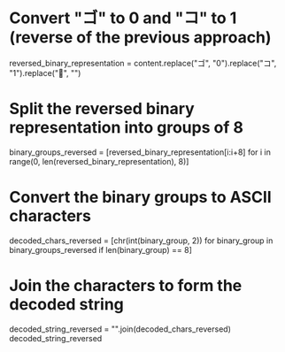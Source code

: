# Convert "ゴ" to 0 and "コ" to 1 (reverse of the previous approach)
reversed_binary_representation = content.replace("ゴ", "0").replace("コ", "1").replace("゙", "")

# Split the reversed binary representation into groups of 8
binary_groups_reversed = [reversed_binary_representation[i:i+8] for i in range(0, len(reversed_binary_representation), 8)]

# Convert the binary groups to ASCII characters
decoded_chars_reversed = [chr(int(binary_group, 2)) for binary_group in binary_groups_reversed if len(binary_group) == 8]

# Join the characters to form the decoded string
decoded_string_reversed = "".join(decoded_chars_reversed)
decoded_string_reversed
